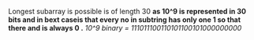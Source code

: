 Longest subarray is possible is of length 30 **as 10^9 is represented in 30 bits and in bext caseis that every no in subtring has only one 1 so that  there and is always 0 .**
*10^9 binary = 111011100110101100101000000000*